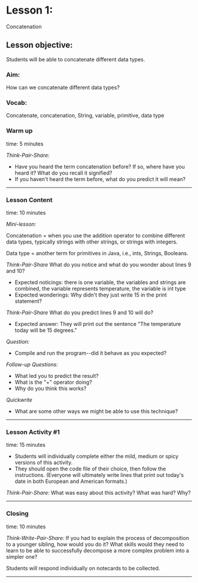 # Lesson 1:
Concatenation

## Lesson objective:
Students will be able to concatenate different data types.  

### Aim:
How can we concatenate different data types?

### Vocab:
Concatenate, concatenation, String, variable, primitive, data type

### Warm up
time: 5 minutes

*Think-Pair-Share:*
- Have you heard the term concatenation before? If so, where have you heard it? What do you recall it signified?
- If you haven't heard the term before, what do you predict it will mean?

---

### Lesson Content
time: 10 minutes

*Mini-lesson:*

Concatenation = when you use the addition operator to combine different data types, typically strings with other strings, or strings with integers.

Data type = another term for primitives in Java, i.e., ints, Strings, Booleans.

*Think-Pair-Share* What do you notice and what do you wonder about lines 9 and 10?
- Expected noticings: there is one variable, the variables and strings are combined, the variable represents temperature, the variable is int type
- Expected wonderings: Why didn't they just write 15 in the print statement?

*Think-Pair-Share* What do you predict lines 9 and 10 will do?
- Expected answer: They will print out the sentence "The temperature today will be 15 degrees."

*Question:*
- Compile and run the program--did it behave as you expected?

*Follow-up Questions:*
- What led you to predict the result?
- What is the "+" operator doing?
- Why do you think this works?

*Quickwrite*
- What are some other ways we might be able to use this technique?

---

### Lesson Activity #1
time: 15 minutes

- Students will individually complete either the mild, medium or spicy versions of this activity.
- They should open the code file of their choice, then follow the instructions. (Everyone will ultimately write lines that print out today's date in both European and American formats.)

*Think-Pair-Share:*
What was easy about this activity? What was hard? Why?

---

### Closing
time: 10 minutes

*Think-Write-Pair-Share:*
If you had to explain the process of decomposition to a younger sibling, how would you do it? What skills would they need to learn to be able to successfully decompose a more complex problem into a simpler one?

Students will respond individually on notecards to be collected.  

---
